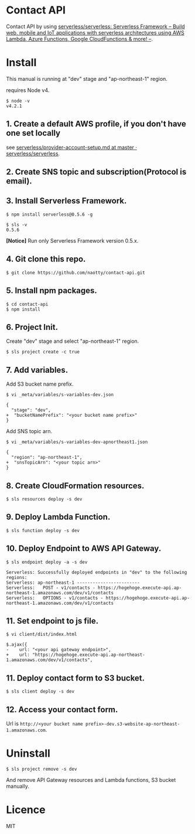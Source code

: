 # Contact API

Contact API by using [serverless/serverless: Serverless Framework – Build web, mobile and IoT applications with serverless architectures using AWS Lambda, Azure Functions, Google CloudFunctions & more\! –](https://github.com/serverless/serverless).


# Install
This manual is running at "dev" stage and "ap-northeast-1" region.   
  
requires Node v4.

```
$ node -v
v4.2.1
```

## 1. Create a default AWS profile, if you don't have one set locally
see [serverless/provider\-account\-setup\.md at master · serverless/serverless](https://github.com/serverless/serverless/blob/master/docs/guide/provider-account-setup.md#amazon-web-services).


## 2. Create SNS topic and subscription(Protocol is email).


## 3. Install Serverless Framework.

```
$ npm install serverless@0.5.6 -g

$ sls -v
0.5.6
```

**[Notice]** Run only Serverless Framework version 0.5.x.


## 4. Git clone this repo.

```
$ git clone https://github.com/naotty/contact-api.git
```


## 5. Install npm packages.

```
$ cd contact-api
$ npm install
```

## 6. Project Init.
Create "dev" stage and select "ap-northeast-1" region.

```
$ sls project create -c true
```

## 7. Add variables.

Add S3 bucket name prefix.

```
$ vi _meta/variables/s-variables-dev.json

{
  "stage": "dev",
+  "bucketNamePrefix": "<your bucket name prefix>"
}
```

Add SNS topic arn.

```
$ vi _meta/variables/s-variables-dev-apnortheast1.json

{
  "region": "ap-northeast-1",
+  "snsTopicArn": "<your topic arn>"
}
```

## 8. Create CloudFormation resources.

```
$ sls resources deploy -s dev
```

## 9. Deploy Lambda Function.

```
$ sls function deploy -s dev
```

## 10. Deploy Endpoint to AWS API Gateway.

```
$ sls endpoint deploy -a -s dev

Serverless: Successfully deployed endpoints in "dev" to the following regions:
Serverless: ap-northeast-1 ------------------------
Serverless:   POST - v1/contacts - https://hogehoge.execute-api.ap-northeast-1.amazonaws.com/dev/v1/contacts
Serverless:   OPTIONS - v1/contacts - https://hogehoge.execute-api.ap-northeast-1.amazonaws.com/dev/v1/contacts
```

## 11. Set endpoint to js file.

```
$ vi client/dist/index.html

$.ajax({
-    url: "<your api gateway endpoint>",
+    url: "https://hogehoge.execute-api.ap-northeast-1.amazonaws.com/dev/v1/contacts",
```


## 11. Deploy contact form to S3 bucket.

```
$ sls client deploy -s dev
```

## 12. Access your contact form.

Url is ``` http://<your bucket name prefix>-dev.s3-website-ap-northeast-1.amazonaws.com ```.


# Uninstall

```
$ sls project remove -s dev
```

And remove API Gateway resources and Lambda functions, S3 bucket manually.


# Licence

MIT

